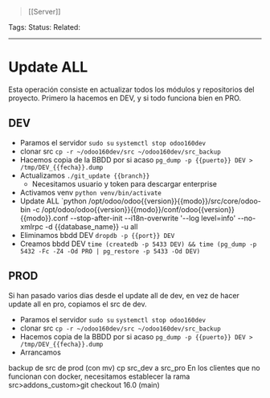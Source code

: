 > [[Server]]

Tags: 
Status: 
Related: 

___

# Update ALL
Esta operación consiste en actualizar todos los módulos y repositorios del proyecto.
Primero la hacemos en DEV, y si todo funciona bien en PRO.

## DEV

- Paramos el servidor
	`sudo su`
	`systemctl stop odoo160dev`
- clonar src
	`cp -r ~/odoo160dev/src ~/odoo160dev/src_backup`
- Hacemos copia de la BBDD por si acaso
	`pg_dump -p {{puerto}} DEV > /tmp/DEV_{{fecha}}.dump`
- Actualizamos
  `./git_update {{branch}}`
	- Necesitamos usuario y token para descargar enterprise
- Activamos venv
	`python venv/bin/activate`
- Update ALL
	`python /opt/odoo/odoo{{version}}{{modo}}/src/core/odoo-bin -c /opt/odoo/odoo{{version}}{{modo}}/conf/odoo{{version}}{{modo}}.conf --stop-after-init --i18n-overwrite '--log level=info' --no-xmlrpc -d {{database_name}} -u all
- Eliminamos bbdd DEV
	`dropdb -p {{port}} DEV`
- Creamos bbdd DEV
	`time (createdb -p 5433 DEV) && time (pg_dump -p 5432 -Fc -Z4 -Od PRO | pg_restore -p 5433 -Od DEV)`



## PROD

Si han pasado varios dias desde el update all de dev, en vez de hacer update all en pro, copiamos el src de dev.

- Paramos el servidor
	`sudo su`
	`systemctl stop odoo160dev`
- clonar src
	`cp -r ~/odoo160dev/src ~/odoo160dev/src_backup`
- Hacemos copia de la BBDD por si acaso
	`pg_dump -p {{puerto}} DEV > /tmp/DEV_{{fecha}}.dump`
- Arrancamos 

backup de src de prod (con mv)
cp src_dev a src_pro
En los clientes que no funcionan con docker, necesitamos establecer la rama src>addons_custom>git checkout 16.0 (main)